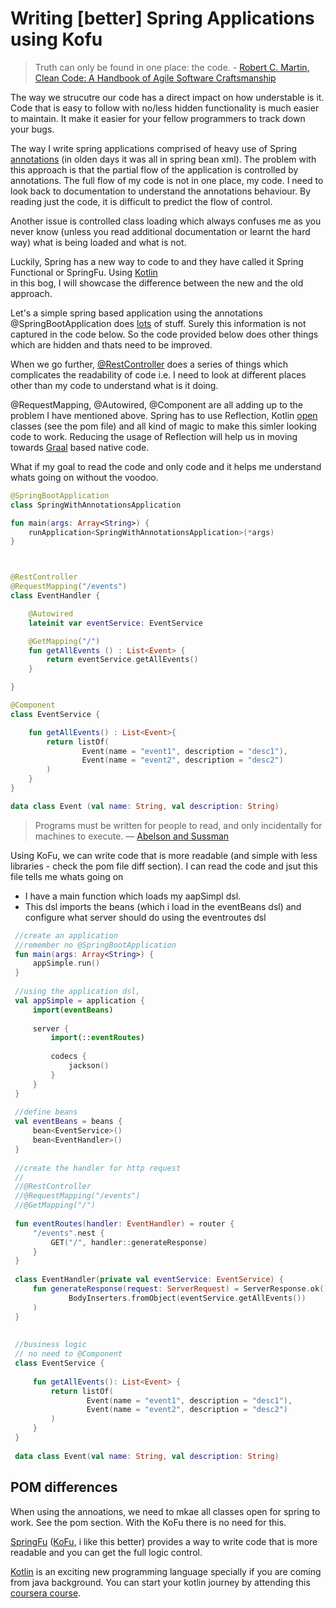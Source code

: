 # Writing [better] Spring Applications using Kofu

> Truth can only be found in one place: the code. - [Robert C. Martin, Clean Code: A Handbook of Agile Software Craftsmanship](https://www.goodreads.com/book/show/3735293-clean-code)

The way we strucutre our code has a direct impact on how understable is it. Code that is easy to follow with no/less hidden functionality is much easier to maintain. It make it easier for your fellow programmers to track down your bugs.

The way I write spring applications comprised of heavy use of Spring [annotations](https://springframework.guru/spring-framework-annotations/) (in olden days it was all in spring bean xml). 
The problem with this approach is that the partial flow of the application is controlled by annotations. The full flow of my code is not in one place, my code. I need to look back to documentation to understand the annotations behaviour. By reading just the code, it is difficult to predict the flow of control.

Another issue is controlled class loading which always confuses me as you never know (unless you read additional documentation or learnt the hard way) what is being loaded and what is not.


Luckily, Spring has a new way to code to and they have called it Spring Functional or SpringFu. Using [Kotlin](https://kotlinlang.org)  
in this bog, I will showcase the difference between the new and the old approach.


Let's a simple spring based application using the annotations
@SpringBootApplication does [lots](https://docs.spring.io/spring-boot/docs/current/reference/html/using-boot-using-springbootapplication-annotation.html)
of stuff. Surely this information is not captured in the code below. So the code provided below does other things which are hidden and thats need to be
improved.

When we go further, [@RestController](https://docs.spring.io/spring-framework/docs/current/javadoc-api/org/springframework/web/bind/annotation/RestController.html) does a series of things which
complicates the readability of code i.e. I need to look at different places other than my code to understand what is it doing.

@RequestMapping, @Autowired, @Component are all adding up to the problem I have mentioned above. Spring has to use Reflection, 
Kotlin [open](https://kotlinlang.org/docs/reference/classes.html#inheritance) classes (see the pom file) and all kind of magic to make this simler looking code to work. Reducing the usage of Reflection will help us in moving towards [Graal](https://www.graalvm.org) based native code.

What if my goal to read the code and only code and it helps me understand whats going on without the voodoo.

```kotlin
@SpringBootApplication
class SpringWithAnnotationsApplication

fun main(args: Array<String>) {
    runApplication<SpringWithAnnotationsApplication>(*args)
}



@RestController
@RequestMapping("/events")
class EventHandler {

    @Autowired
    lateinit var eventService: EventService

    @GetMapping("/")
    fun getAllEvents () : List<Event> {
        return eventService.getAllEvents()
    }

}

@Component
class EventService {

    fun getAllEvents() : List<Event>{
        return listOf(
                Event(name = "event1", description = "desc1"),
                Event(name = "event2", description = "desc2")
        )
    }
}

data class Event (val name: String, val description: String)

``` 
 

> Programs must be written for people to read, and only incidentally for machines to execute. — [Abelson and Sussman](https://en.wikiquote.org/wiki/Programming_languages)

 Using KoFu, we can write code that is more readable (and simple with less libraries - check the pom file diff section).
 I can read the code and jsut this file tells me whats going on
 - I have a main function which loads my aapSimpl dsl.
 - This dsl imports the beans (which i load in the eventBeans dsl) and configure what server should do using the eventroutes dsl
 
```kotlin
 //create an application
 //remember no @SpringBootApplication
 fun main(args: Array<String>) {
     appSimple.run()
 }
 
 //using the application dsl,
 val appSimple = application {
     import(eventBeans)
 
     server {
         import(::eventRoutes)
 
         codecs {
             jackson()
         }
     }
 }
 
 //define beans
 val eventBeans = beans {
     bean<EventService>()
     bean<EventHandler>()
 }
 
 //create the handler for http request
 //
 //@RestController
 //@RequestMapping("/events")
 //@GetMapping("/")
 
 fun eventRoutes(handler: EventHandler) = router {
     "/events".nest {
         GET("/", handler::generateResponse)
     }
 }
 
 class EventHandler(private val eventService: EventService) {
     fun generateResponse(request: ServerRequest) = ServerResponse.ok().body(
             BodyInserters.fromObject(eventService.getAllEvents())
     )
 }
 
 
 //business logic
 // no need to @Component
 class EventService {
 
     fun getAllEvents(): List<Event> {
         return listOf(
                 Event(name = "event1", description = "desc1"),
                 Event(name = "event2", description = "desc2")
         )
     }
 }
 
 data class Event(val name: String, val description: String)
```

## POM differences
When using the annoations, we need to mkae all classes open for spring to work. See the pom section. With the KoFu there is no need for this. 

[SpringFu](https://github.com/spring-projects/spring-fu) ([KoFu](http://repo.spring.io/snapshot/org/springframework/fu/spring-fu-kofu/0.0.3.BUILD-SNAPSHOT/spring-fu-kofu-0.0.3.BUILD-SNAPSHOT-javadoc.jar!/kofu/org.springframework.fu.kofu/application.html), i like this better) provides a way to write code that is more readable and you can get the full logic control. 

[Kotlin](https://kotlinlang.org/docs/reference/) is an exciting new programming language specially if you are coming from java background. You can start your kotlin journey by attending this [coursera course](https://www.coursera.org/learn/kotlin-for-java-developers).
 




